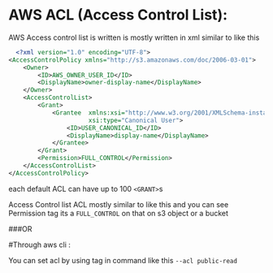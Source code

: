 # AWS ACL (Access Control List):

AWS Access control list is written is mostly written in xml similar to like this
```xml
  <?xml version="1.0" encoding="UTF-8">
<AccessControlPolicy xmlns="http://s3.amazonaws.com/doc/2006-03-01">
    <Owner>
        <ID>AWS_OWNER_USER_ID</ID>
        <DisplayName>owner-display-name</DisplayName>
    </Owner>
    <AccessControlList>
        <Grant>
            <Grantee  xmlns:xsi="http://www.w3.org/2001/XMLSchema-instance"
                      xsi:type="Canonical User">
                <ID>USER_CANONICAL_ID</ID>
                <DisplayName>display-name</DisplayName>
            </Grantee>
        </Grant>
        <Permission>FULL_CONTROL</Permission>
    </AccessControlList>
</AccessControlPolicy>
```
each default ACL can have up to 100 ```<GRANT>```s

Access Control list ACL mostly similar to like this and you can see Permission tag its a ```FULL_CONTROL``` on that on s3 object or a bucket

###OR

#Through aws cli :

You can set acl by using tag in command like this ```--acl public-read```